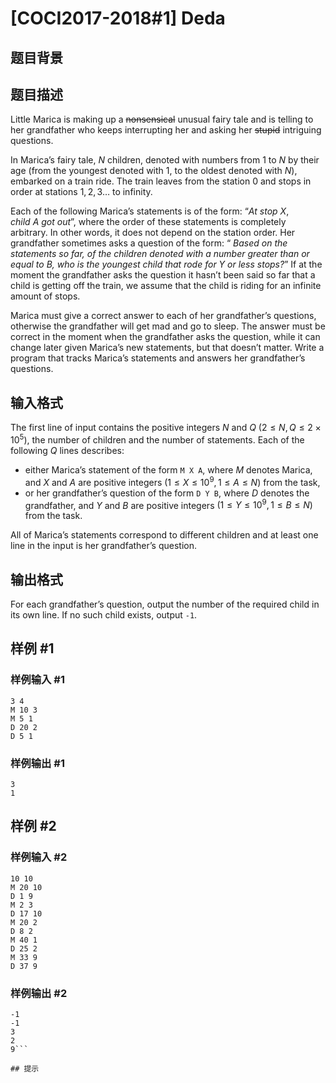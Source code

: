 # [COCI2017-2018#1] Deda

## 题目背景



## 题目描述

Little Marica is making up a ~~nonsensical~~ unusual fairy tale and is telling to her grandfather who keeps interrupting her and asking her ~~stupid~~ intriguing questions.

In Marica’s fairy tale, $N$ children, denoted with numbers from $1$ to $N$ by their age (from the youngest denoted with $1$, to the oldest denoted with $N$), embarked on a train ride. The train leaves from the station $0$ and stops in order at stations $1, 2, 3 \dots$ to infinity.

Each of the following Marica’s statements is of the form: “$At\  stop\ X, child\ A\ got\ out$”, where the order of these statements is completely arbitrary. In other words, it does not depend on the station order. Her grandfather sometimes asks a question of the form: “$\textit{ Based on the statements so far, of the children denoted with a number greater than or equal}\allowbreak\textit{ to B, who is the youngest child that rode for Y or less stops?}$” If at the moment the grandfather asks the question it hasn’t been said so far that a child is getting off the train, we assume that the child is riding for an infinite amount of stops.

Marica must give a correct answer to each of her grandfather’s questions, otherwise the grandfather will get mad and go to sleep. The answer must be correct in the moment when the grandfather asks the question, while it can change later given Marica’s new statements, but that doesn’t matter. Write a program that tracks Marica’s statements and answers her grandfather’s questions.

## 输入格式

The first line of input contains the positive integers $N$ and $Q$ $(2 \le N, Q \le 2 \times 10^{5})$, the number of children and the number of statements. Each of the following $Q$ lines describes:

- either Marica’s statement of the form `M X A`, where $M$ denotes Marica, and $X$ and $A$ are positive integers $(1 \le X \le 10^{9}, 1 \le A \le N)$ from the task,
- or her grandfather’s question of the form `D Y B`, where $D$ denotes the grandfather, and $Y$ and $B$ are positive integers $(1 \le Y \le 10^{9}, 1 \le B \le N)$ from the task.

All of Marica’s statements correspond to different children and at least one line in the input is her grandfather’s question.

## 输出格式

For each grandfather’s question, output the number of the required child in its own line. If no such child exists, output `-1`.

## 样例 #1

### 样例输入 #1
```
3 4
M 10 3
M 5 1
D 20 2
D 5 1
```

### 样例输出 #1

```
3
1
```

## 样例 #2

### 样例输入 #2
```
10 10
M 20 10
D 1 9
M 2 3
D 17 10
M 20 2
D 8 2
M 40 1
D 25 2
M 33 9
D 37 9
```

### 样例输出 #2

```
-1
-1
3
2
9```

## 提示



